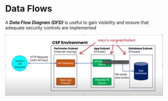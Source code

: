 # Data Flows

A ***Data Flow Diagram (DFD)*** is useful to gain visibility and ensure that adequate security controls are implemented

![Data Flow Diagram](Pictures/DataFlowDiagram.jpg)